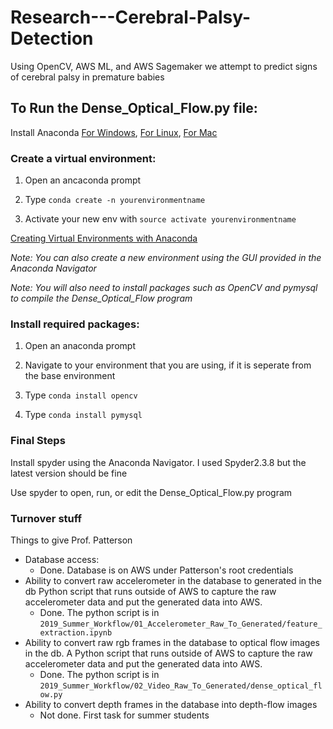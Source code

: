 # Research---Cerebral-Palsy-Detection
Using OpenCV, AWS ML, and AWS Sagemaker we attempt to predict signs of cerebral palsy in premature babies


## To Run the Dense_Optical_Flow.py file:

Install Anaconda [For Windows](https://docs.anaconda.com/anaconda/install/windows/),
                 [For Linux](https://docs.anaconda.com/anaconda/install/linux/),
                 [For Mac](https://docs.anaconda.com/anaconda/install/mac-os/)

### Create a virtual environment:

1. Open an ancaconda prompt
		
2. Type `conda create -n yourenvironmentname`
		
3. Activate your new env with `source activate yourenvironmentname`

[Creating Virtual Environments with Anaconda](https://uoa-eresearch.github.io/eresearch-cookbook/recipe/2014/11/20/conda/)

*Note: You can also create a new environment using the GUI provided in the Anaconda Navigator*

*Note: You will also need to install packages such as OpenCV and pymysql to compile the Dense_Optical_Flow program*

### Install required packages:
1. Open an anaconda prompt

2. Navigate to your environment that you are using, if it is seperate from the base environment

3. Type `conda install opencv`

4. Type `conda install pymysql`


### Final Steps

Install spyder using the Anaconda Navigator. I used Spyder2.3.8 but the latest version should be fine

Use spyder to open, run, or edit the Dense_Optical_Flow.py program

### Turnover stuff

Things to give Prof. Patterson

* Database access:
	* Done. Database is on AWS under Patterson's root credentials
* Ability to convert raw accelerometer in the database to generated in the db Python script that runs outside of AWS to capture the raw accelerometer data and put the generated data into AWS.
	* Done. The python script is in `2019_Summer_Workflow/01_Accelerometer_Raw_To_Generated/feature_extraction.ipynb`
* Ability to convert raw rgb frames in the database to optical flow images in the db.  A Python script that runs outside of AWS to capture the raw accelerometer data and put the generated data into AWS.
	* Done. The python script is in `2019_Summer_Workflow/02_Video_Raw_To_Generated/dense_optical_flow.py`
* Ability to convert depth frames in the database into depth-flow images
	* Not done.  First task for summer students


		
